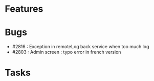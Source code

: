 # Features

# Bugs

- #2816 : Exception in remoteLog back service when too much log
- #2803 : Admin screen : typo error in french version

# Tasks
